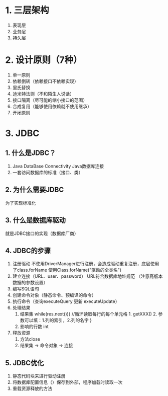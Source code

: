 # 1. 三层架构
1. 表现层
2. 业务层
3. 持久层
# 2. 设计原则（7种）
1. 单一原则
2. 依赖倒转（依赖接口不依赖实现）
3. 里氏替换
4. 迪米特法则（不和陌生人说话）
5. 接口隔离（尽可能的缩小接口的范围）
6. 合成复用（能够使用依赖就不使用继承）
7. 开闭原则
# 3. JDBC
## 1. 什么是JDBC？
1. Java DataBase Connectivity Java数据库连接
2. 一套访问数据库的标准（接口、类）
## 2. 为什么需要JDBC
为了实现标准化
## 3. 什么是数据库驱动
就是JDBC接口的实现（数据库厂商）
## 4. JDBC的步骤
1. 注册驱动
	不使用DriverManager进行注册，会造成驱动重复注册，底层使用了class.forName
	使用Class.forName("驱动的全类名")
2. 建立连接（URL、user、password）
	URL符合数据库地址规范 （注意高版本数据的参数设置）
3. 编写SQL语句
4. 创建命令对象（静态命令、预编译的命令）
5. 执行命令（查询executeQuery 更新 executeUpdate）
6. 处理结果
	1. 结果集
		while(res.next()){
			//循环读取每行的每个单元格
			1. getXXX()
			2. 参数可以填：1.列的索引，2.列的名字
		}
	2. 影响的行数 int
7. 释放资源
	1. 方法close
	2. 结果集 → 命令对象 → 连接
## 5. JDBC优化
1. 静态代码块来进行驱动注册
2. 将数据库配置信息（）保存到外部，程序加载时读取一次
3. 重载资源释放的方法